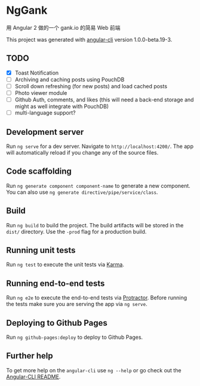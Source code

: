 # NgGank

用 Angular 2 做的一个 gank.io 的简易 Web 前端

This project was generated with [angular-cli](https://github.com/angular/angular-cli) version 1.0.0-beta.19-3.

## TODO
- [x] Toast Notification
- [ ] Archiving and caching posts using PouchDB
- [ ] Scroll down refreshing (for new posts) and load cached posts
- [ ] Photo viewer module
- [ ] Github Auth, comments, and likes (this will need a back-end storage and might as well integrate with PouchDB)
- [ ] multi-language support?

## Development server
Run `ng serve` for a dev server. Navigate to `http://localhost:4200/`. The app will automatically reload if you change any of the source files.

## Code scaffolding

Run `ng generate component component-name` to generate a new component. You can also use `ng generate directive/pipe/service/class`.

## Build

Run `ng build` to build the project. The build artifacts will be stored in the `dist/` directory. Use the `-prod` flag for a production build.

## Running unit tests

Run `ng test` to execute the unit tests via [Karma](https://karma-runner.github.io).

## Running end-to-end tests

Run `ng e2e` to execute the end-to-end tests via [Protractor](http://www.protractortest.org/).
Before running the tests make sure you are serving the app via `ng serve`.

## Deploying to Github Pages

Run `ng github-pages:deploy` to deploy to Github Pages.

## Further help

To get more help on the `angular-cli` use `ng --help` or go check out the [Angular-CLI README](https://github.com/angular/angular-cli/blob/master/README.md).
